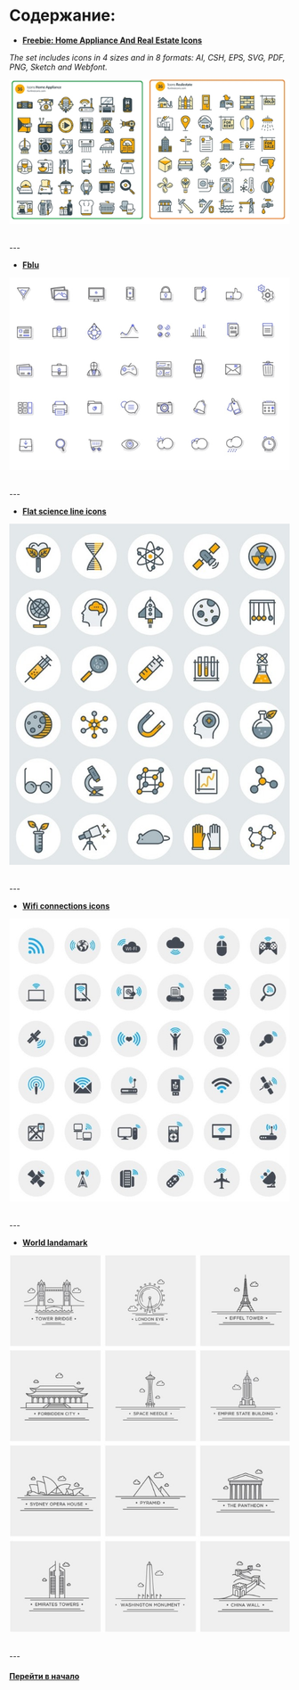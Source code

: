 # Содержание:

- [**Freebie: Home Appliance And Real Estate Icons**](https://www.smashingmagazine.com/2016/02/freebie-home-appliance-and-real-estate-icons/)

*The set includes icons in 4 sizes and in 8 formats: AI, CSH, EPS, SVG, PDF, PNG, Sketch and Webfont.*

![alt text](./img/freebie-home-appliance-and-real-estate-icons.jpg "Freebie: Home Appliance And Real Estate Icons")


<br />
---
<br />


- [**Fblu**](./fblu)

![alt text](./img/fblu.jpg "fblu.jpg")


<br />
---
<br />


- [**Flat science line icons**](./flat-science-line-icons)

![alt text](./img/flat-science-line-icons.jpg "Flat science line icons")


<br />
---
<br />


- [**Wifi connections icons**](./wifi-connections-icons)

![alt text](./img/wifi.jpg "Wifi connections icons")


<br />
---
<br />


- [**World landamark**](./world-landamark)

![alt text](./img/world-landamark.jpg "World landamark")


<br />
---
<br />


#### [Перейти в начало](https://github.com/tsvetkovpro/sources#web-dev)